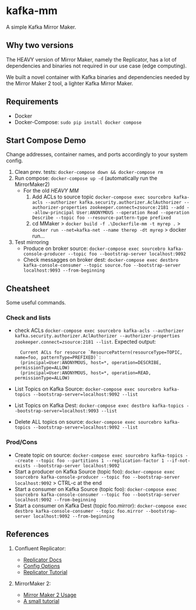 # kafka-mm
A simple Kafka Mirror Maker.

## Why two versions
The HEAVY version of Mirror Maker, namely the Replicator, has a lot of dependencies and binaries not required in our use case (edge computing).

We built a novel container with Kafka binaries and dependencies needed by the Mirror Maker 2 tool, a lighter Kafka Mirror Maker.

## Requirements
- Docker
- Docker-Compose: ```sudo pip install docker compose```

## Start Compose Demo
Change addresses, container names, and ports accordingly to your system config. 

1. Clean prev. tests: ```docker-compose down && docker-compose rm```
1. Run compose: ```docker-compose up -d``` (automatically run the MirrorMaker2)
    - For the old _HEAVY MM_
        1. Add ACLs to source topic ```docker-compose exec sourcebro kafka-acls --authorizer kafka.security.authorizer.AclAuthorizer --authorizer-properties zookeeper.connect=zsource:2181 --add --allow-principal User:ANONYMOUS --operation Read --operation Describe --topic foo --resource-pattern-type prefixed```
        1. cd MMaker > ```docker build -f .\Dockerfile-mm -t myrep .``` > ```docker run --net=kafka-net --name therep -dt myrep``` > docker run...
1. Test mirroring
    - Produce on broker source: ```docker-compose exec sourcebro kafka-console-producer --topic foo --bootstrap-server localhost:9092```
    - Check messagges on broker dest: ```docker-compose exec destbro kafka-console-consumer --topic source.foo --bootstrap-server localhost:9093 --from-beginning```

## Cheatsheet
Some useful commands.

### Check and lists
- check ACLs ```docker-compose exec sourcebro kafka-acls --authorizer kafka.security.authorizer.AclAuthorizer --authorizer-properties zookeeper.connect=zsource:2181 --list```. Expected output:
        
        Current ACLs for resource `ResourcePattern(resourceType=TOPIC, name=foo, patternType=PREFIXED)`:
        (principal=User:ANONYMOUS, host=*, operation=DESCRIBE, permissionType=ALLOW)
        (principal=User:ANONYMOUS, host=*, operation=READ, permissionType=ALLOW)

- List Topics on Kafka Source: ```docker-compose exec sourcebro kafka-topics --bootstrap-server=localhost:9092 --list```
- List Topics on Kafka Dest: ```docker-compose exec destbro kafka-topics --bootstrap-server=localhost:9093 --list```
- Delete ALL topics on source: ```docker-compose exec sourcebro kafka-topics --bootstrap-server=localhost:9092 --list```

### Prod/Cons
- Create topic on source: ```docker-compose exec sourcebro kafka-topics --create --topic foo --partitions 1 --replication-factor 1 --if-not-exists --bootstrap-server localhost:9092```
- Start a producer on Kafka Source (topic foo): ```docker-compose exec sourcebro kafka-console-producer --topic foo --bootstrap-server localhost:9092``` > CTRL-c at the end
- Start a consumer on Kafka Source (topic foo): ```docker-compose exec sourcebro kafka-console-consumer --topic foo --bootstrap-server localhost:9092 --from-beginning```
- Start a consumer on Kafka Dest (topic foo.mirror): ```docker-compose exec destbro kafka-console-consumer --topic foo.mirror --bootstrap-server localhost:9092 --from-beginning``` 


## References
1. Confluent Replicator: 
    - [Replicator Docs](https://docs.confluent.io/platform/current/multi-dc-deployments/replicator/index.html)
    - [Config Options](https://docs.confluent.io/platform/current/multi-dc-deployments/replicator/configuration_options.html)
    - [Replicator Tutorial](https://docs.confluent.io/platform/current/multi-dc-deployments/replicator/replicator-quickstart.html)

1. MirrorMaker 2:
    - [Mirror Maker 2 Usage](https://cwiki.apache.org/confluence/display/KAFKA/KIP-382%3A+MirrorMaker+2.0#KIP382:MirrorMaker2.0-Walkthrough:RunningMirrorMaker2.0)
    - [A small tutorial](https://medium.com/larus-team/how-to-setup-mirrormaker-2-0-on-apache-kafka-multi-cluster-environment-87712d7997a4)